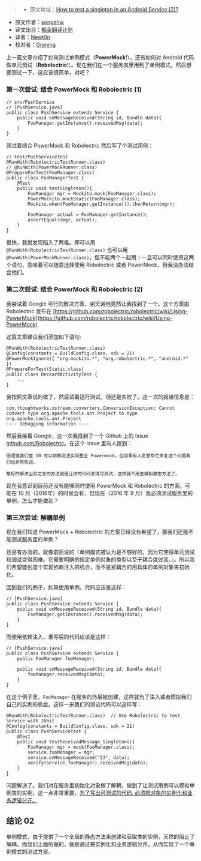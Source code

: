 > * 原文地址：[How to test a singleton in an Android Service (2)?](http://www.songzhw.com/2016/10/03/how-to-test-a-singleton-in-an-android-service-2/)
* 原文作者：[songzhw](http://github.com/songzhw)
* 译文出自：[掘金翻译计划](https://github.com/xitu/gold-miner)
* 译者：[Newt0n](https://github.com/newt0n)
* 校对者：[Graning](https://github.com/Graning)





上一篇文章介绍了如何测试单例模式（**PowerMock**!），还有如何对 Android 代码做单元测试（**Robolectric**!）。现在我们在一个服务类里用到了单例模式，然后想要测试一下，这应该很简单，对吧？

### 第一次尝试: 结合 PowerMock 和 Robolectric (1)

    // src/PushService
    // [PushService.java]
    public class PushService extends Service {
        public void onMessageReceived(String id, Bundle data){
            FooManager.getInstance().receivedMsg(data);
        }
    }

我试着结合 PowerMock 和 Robolectric 然后写了个测试用例：

    // test/PushServiceTest
    @RunWith(RobolectricTestRunner.class)
    // @RunWith(PowerMockRunner.class)
    @PrepareForTest(FooManager.class)
    public class FooManagerTest {
        @Test
        public void testSingleton(){
            FooManager mgr = Mockito.mock(FooManager.class);
            PowerMockito.mockStatic(FooManager.class);
            Mockito.when(FooManager.getInstance()).thenReturn(mgr);

            FooManager actual = FooManager.getInstance();
            assertEquals(mgr, actual);
        }
    }

很快，我就发现陷入了两难。即可以用 `@RunWith(RobolectricTestRunner.class)` 也可以用 `@RunWith(PowerMockRunner.class)`，但不能两个一起用！一旦可以同时使用这两个语句，意味着可以随意选择使用 Robolectric 或者 PowerMock，但我没办法结合他们。

### 第二次尝试: 结合 PowerMock 和 Robolectric (2)

我尝试着 Google 可行的解决方案，谢天谢地竟然让我找到了一个。这个方案由 Robolectric 发布在 [https://github.com/robolectric/robolectric/wiki/Using-PowerMock](https://github.com/robolectric/robolectric/wiki/Using-PowerMock)

这篇文章建议我们添加如下语句:

    @RunWith(RobolectricTestRunner.class)
    @Config(constants = BuildConfig.class, sdk = 21)
    @PowerMockIgnore({ "org.mockito.*", "org.robolectric.*", "android.*" })
    @PrepareForTest(Static.class)
    public class DeckardActivityTest {
        ...
    }

我按照文章说的做了，然后试着运行测试，但还是失败了。这一次的报错信息是：

    com.thoughtworks.xstream.converters.ConversionException: Cannot convert type org.apache.tools.ant.Project to type org.apache.tools.ant.Project
    ---- Debugging information ----

然后我接着 Google，这一次我找到了一个 Github 上的 Issue [github.com/Robolectric](https://github.com/robolectric/robolectric/pull/2390)。在这个 Issue 里有人提到：

    很遗憾我们在 10 月以前都没法实现整合 Powermock，但如果有人愿意帮忙修复这个问题我们也非常欢迎。

    最好的解决当务之急的办法就是让你的代码变得可测试，这样就不用去模拟静态方法了。

现在我意识到目前还没有能够同时使用 PowerMock 和 Robolectric 的方案。可能在 10 月（2016年）的时候会有，但现在（2016 年 9 月）我必须测试服务里的单例，怎么才能做到？

### 第三次尝试: 解耦单例

现在我们知道 PowerMock + Robolectric 的方案已经没有希望了，那我们还能不能测试服务里的单例？

还是有办法的，就像前面说的『单例模式被认为是不够好的，因为它使得单元测试和调试变得困难。它需要明确的指定单例对象的类型以至于耦合度过高。』。所以我们希望能创造个实现依赖注入的机会，而不是紧耦合的用具体的单例对象来初始化。

回到我们的例子，如果使用单例，代码应该是这样：

    // [PushService.java]
    public class PushService extends Service {
        public void onMessageReceived(String id, Bundle data){
            FooManager.getInstance().receivedMsg(data);
        }
    }

而使用依赖注入，重写后的代码应该是这样：

    // [PushService.java]
    public class PushService extends Service {
        public FooManager fooManager;    

        public void onMessageReceived(String id, Bundle data){
            fooManager.receivedMsg(data);
        }
    }

在这个例子里，`FooManager` 在服务的外层被创建，这样就有了注入或者模拟我们自己的实例的机会。这样一来我们的测试代码可以这样写：

    @RunWith(RobolectricTestRunner.class)  // Use Robolectric to test Service with JUnit
    @Config(constants = BuildConfig.class, sdk = 21) 
    public class PushServiceTest {
        @Test
        public void testReceivedMessage_Singleton(){
            FooManager mgr = mock(FooManager.class);
            service.fooManager = mgr;
            service.onMessageReceived("23", data);
            verify(service.fooManager).receivedMsg(data);
        }
    }

问题解决了。我们对在服务里初始化对象做了解耦，做到了让测试用例可以模拟单例类的实例，这一点非常重要，[为了写出可测试的代码, 必须把对象的实例化和业务逻辑分开。](http://codeahoy.com/2016/05/27/avoid-singletons-to-write-testable-code/)

## 结论 02

单例模式，由于提供了一个全局的静态方法来创建和获取类的实例，天然的阻止了解耦。而我们上面所做的，就是通过把实例化和业务逻辑分开，从而实现了一个单例模式的测试方案。



